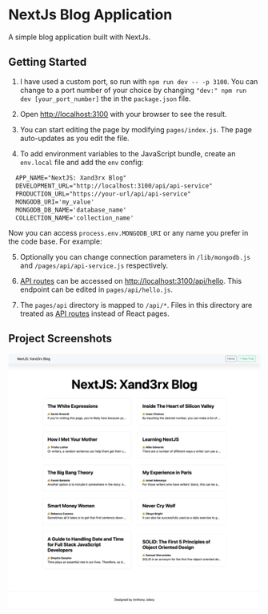 # NextJs Blog Application

A simple blog application built with NextJs.

## Getting Started

1. I have used a custom port, so run with `npm run dev -- -p 3100`.
   You can change to a port number of your choice by changing `"dev:" npm run dev [your_port_number]` the in the `package.json` file.

2. Open [http://localhost:3100](http://localhost:3100) with your browser to see the result.

3. You can start editing the page by modifying `pages/index.js`. The page auto-updates as you edit the file.

4. To add environment variables to the JavaScript bundle, create an `env.local` file and add the `env` config:

```
  APP_NAME="NextJS: Xand3rx Blog"
  DEVELOPMENT_URL="http://localhost:3100/api/api-service"
  PRODUCTION_URL="https://your-url/api/api-service"
  MONGODB_URI='my_value'
  MONGODB_DB_NAME='database_name'
  COLLECTION_NAME='collection_name'
```

Now you can access `process.env.MONGODB_URI` or any name you prefer in the code base. For example:

5. Optionally you can change connection parameters in `/lib/mongodb.js` and `/pages/api/api-service.js` respectively.

7. [API routes](https://nextjs.org/docs/api-routes/introduction) can be accessed on [http://localhost:3100/api/hello](http://localhost:3100/api/hello). This endpoint can be edited in `pages/api/hello.js`.

8. The `pages/api` directory is mapped to `/api/*`. Files in this directory are treated as [API routes](https://nextjs.org/docs/api-routes/introduction) instead of React pages.


## Project Screenshots

![Index Page](/public/img/landing.png)